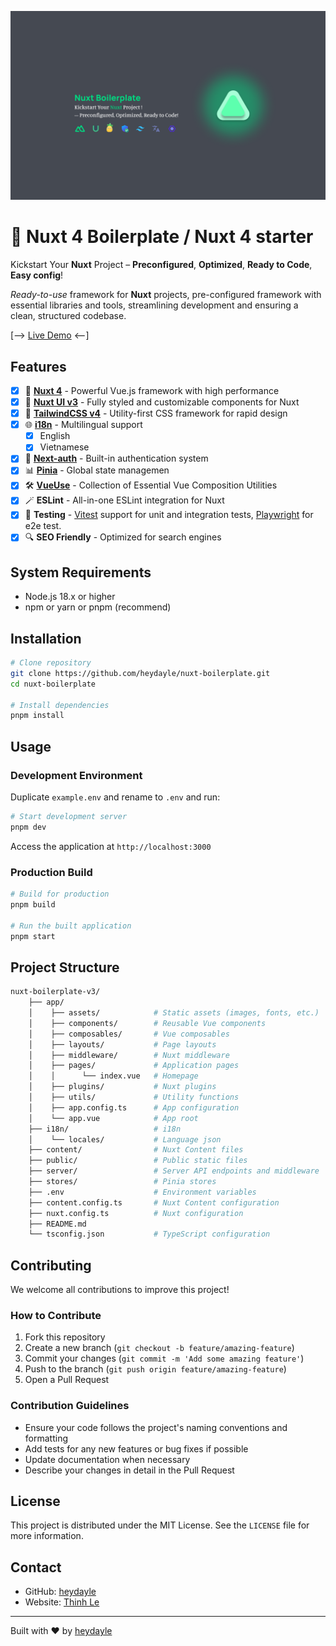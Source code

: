![img](/public/cover.png)

# 🚀 Nuxt 4 Boilerplate / Nuxt 4 starter

Kickstart Your **Nuxt** Project – **Preconfigured**, **Optimized**, **Ready to Code**, **Easy config**!

*Ready-to-use* framework for **Nuxt** projects, pre-configured framework with essential libraries and tools, streamlining development and ensuring a clean, structured codebase.

  [--> [Live Demo](https://nuxt-boilerplate-template.vercel.app/) <--]

## Features

- [x]  🚀 **[Nuxt 4](https://nuxt.com)** - Powerful Vue.js framework with high performance
- [x] 📐 **[Nuxt UI v3](https://ui.nuxt.com/getting-started)** - Fully styled and customizable components for Nuxt
- [x] 🎨 **[TailwindCSS v4](https://tailwindcss.com/)** - Utility-first CSS framework for rapid design
- [x] 🌐 **[i18n](https://i18n.nuxtjs.org/)** - Multilingual support
  - [x] English
  - [x] Vietnamese
- [x] 🔐 **[Next-auth](https://authjs.dev/)** - Built-in authentication system
- [x] 📊 **[Pinia](https://pinia.vuejs.org/)** - Global state managemen
- [x] 🛠 **[VueUse](https://vueuse.org/)** - Collection of Essential Vue Composition Utilities
- [x] 🪄 **ESLint** - All-in-one ESLint integration for Nuxt
- [x] 🧪 **Testing** - [Vitest](https://vitest.dev/) support for unit and integration tests, [Playwright](https://playwright.dev/) for e2e test.
- [x] 🔍 **SEO Friendly** - Optimized for search engines

## System Requirements

- Node.js 18.x or higher
- npm or yarn or pnpm (recommend)

## Installation

```bash
# Clone repository
git clone https://github.com/heydayle/nuxt-boilerplate.git
cd nuxt-boilerplate

# Install dependencies
pnpm install
```

## Usage

### Development Environment
Duplicate `example.env` and rename to `.env` and run:

```bash
# Start development server
pnpm dev
```

Access the application at `http://localhost:3000`

### Production Build

```bash
# Build for production
pnpm build

# Run the built application
pnpm start
```

## Project Structure

```bash
nuxt-boilerplate-v3/
    ├── app/
    │    ├── assets/            # Static assets (images, fonts, etc.)
    │    ├── components/        # Reusable Vue components
    │    ├── composables/       # Vue composables
    │    ├── layouts/           # Page layouts
    │    ├── middleware/        # Nuxt middleware
    │    ├── pages/             # Application pages
    │    │      └── index.vue   # Homepage
    │    ├── plugins/           # Nuxt plugins
    │    ├── utils/             # Utility functions
    │    ├── app.config.ts      # App configuration
    │    └── app.vue            # App root
    ├── i18n/                   # i18n 
    │    └── locales/           # Language json
    ├── content/                # Nuxt Content files
    ├── public/                 # Public static files
    ├── server/                 # Server API endpoints and middleware
    ├── stores/                 # Pinia stores
    ├── .env                    # Environment variables
    ├── content.config.ts       # Nuxt Content configuration
    ├── nuxt.config.ts          # Nuxt configuration
    ├── README.md               
    └── tsconfig.json           # TypeScript configuration
```

## Contributing

We welcome all contributions to improve this project!

### How to Contribute

1. Fork this repository
2. Create a new branch (`git checkout -b feature/amazing-feature`)
3. Commit your changes (`git commit -m 'Add some amazing feature'`)
4. Push to the branch (`git push origin feature/amazing-feature`)
5. Open a Pull Request

### Contribution Guidelines

- Ensure your code follows the project's naming conventions and formatting
- Add tests for any new features or bug fixes if possible
- Update documentation when necessary
- Describe your changes in detail in the Pull Request

## License

This project is distributed under the MIT License. See the `LICENSE` file for more information.

## Contact

- GitHub: [heydayle](https://github.com/heydayle)
- Website: [Thinh Le](https://thinh.io.vn)

---

Built with ❤️ by [heydayle](https://github.com/heydayle)
